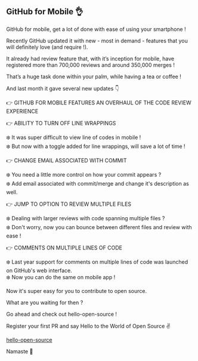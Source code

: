 ## GitHub for Mobile 👌

GitHub for mobile, get a lot of done with ease of using your smartphone !

Recently GitHub updated it with new - most in demand - features that you will definitely love (and require !).

It already had review feature that, with it’s inception for mobile, have registered more than 700,000 reviews and around 350,000 merges !

That’s a huge task done within your palm, while having a tea or coffee !

And last month it gave several new updates 👇

👉 GITHUB FOR MOBILE FEATURES AN OVERHAUL OF THE CODE REVIEW EXPERIENCE

👉 ABILITY TO TURN OFF LINE WRAPPINGS

❄️ It was super difficult to view line of codes in mobile !</br>
❄️ But now with a toggle added for line wrappings, will save a lot of time !

👉 CHANGE EMAIL ASSOCIATED WITH COMMIT

❄️ You need a little more control on how your commit appears ?</br>
❄️ Add email associated with commit/merge and change it's description as well.

👉 JUMP TO OPTION TO REVIEW MULTIPLE FILES

❄️ Dealing with larger reviews with code spanning multiple files ?</br>
❄️ Don't worry, now you can bounce between different files and review with ease !

👉 COMMENTS ON MULTIPLE LINES OF CODE

❄️ Last year support for comments on multiple lines of code was launched on GitHub's web interface.</br>
❄️ Now you can do the same on mobile app !

Now it's super easy for you to contribute to open source.

What are you waiting for then ?

Go ahead and check out hello-open-source !

Register your first PR and say Hello to the World of Open Source ✌

[hello-open-source](https://github.com/siddharth2016/hello-open-source)

Namaste 🙏